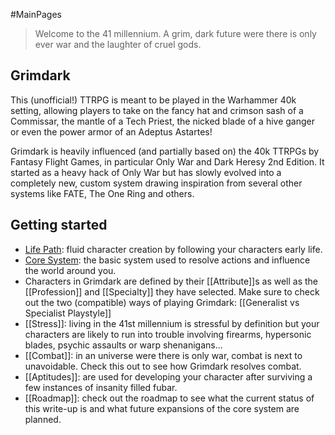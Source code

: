#MainPages 
> Welcome to the 41 millennium. A grim, dark future were there is only ever war and the laughter of cruel gods.

## Grimdark
This (unofficial!) TTRPG is meant to be played in the Warhammer 40k setting, allowing players to take on the fancy hat and crimson sash of a Commissar, the mantle of a Tech Priest, the nicked blade of a hive ganger or even the power armor of an Adeptus Astartes!

Grimdark is heavily influenced (and partially based on) the 40k TTRPGs by Fantasy Flight Games, in particular Only War and Dark Heresy 2nd Edition. It started as a heavy hack of Only War but has slowly evolved into a completely new, custom system drawing inspiration from several other systems like FATE, The One Ring and others. 

## Getting started
* [Life Path](<LifePath/Life Path.md>): fluid character creation by following your characters early life.
* [Core System](<CoreSystem/Core System.md>): the basic system used to resolve actions and influence the world around you.
* Characters in Grimdark are defined by their [[Attribute]]s as well as the [[Profession]] and [[Specialty]] they have selected. Make sure to check out the two (compatible) ways of playing Grimdark: [[Generalist vs Specialist Playstyle]]
* [[Stress]]: living in the 41st millennium is stressful by definition but your characters are likely to run into trouble involving firearms, hypersonic blades, psychic assaults or warp shenanigans...
* [[Combat]]: in an universe were there is only war, combat is next to unavoidable. Check this out to see how Grimdark resolves combat.
* [[Aptitudes]]: are used for developing your character after surviving a few instances of insanity filled fubar.
* [[Roadmap]]: check out the roadmap to see what the current status of this write-up is and what future expansions of the core system are planned.